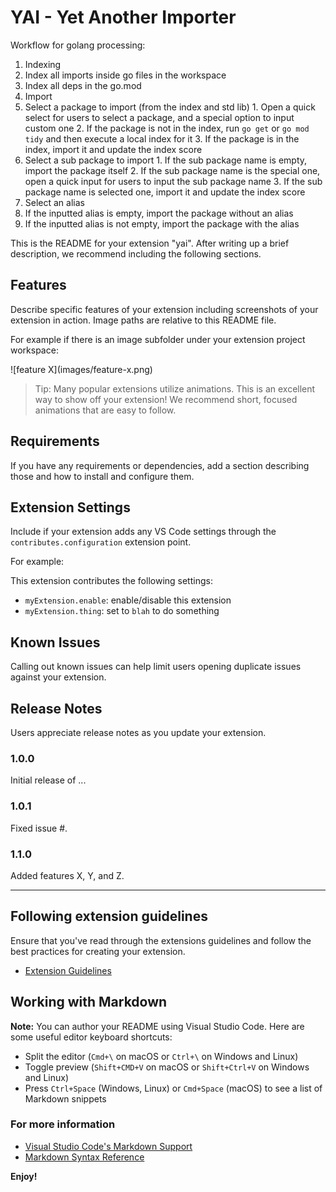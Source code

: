 # YAI - Yet Another Importer

Workflow for golang processing:

1. Indexing
  1. Index all imports inside go files in the workspace
  2. Index all deps in the go.mod
2. Import
  1. Select a package to import (from the index and std lib)
    1. Open a quick select for users to select a package, and a special option to input custom one
    2. If the package is not in the index, run `go get` or `go mod tidy` and then execute a local index for it 
    3. If the package is in the index, import it and update the index score
  2. Select a sub package to import
    1. If the sub package name is empty, import the package itself
    2. If the sub package name is the special one, open a quick input for users to input the sub package name
    3. If the sub package name is selected one, import it and update the index score
3. Select an alias
  1. If the inputted alias is empty, import the package without an alias
  2. If the inputted alias is not empty, import the package with the alias

This is the README for your extension "yai". After writing up a brief description, we recommend including the following sections.

## Features

Describe specific features of your extension including screenshots of your extension in action. Image paths are relative to this README file.

For example if there is an image subfolder under your extension project workspace:

\!\[feature X\]\(images/feature-x.png\)

> Tip: Many popular extensions utilize animations. This is an excellent way to show off your extension! We recommend short, focused animations that are easy to follow.

## Requirements

If you have any requirements or dependencies, add a section describing those and how to install and configure them.

## Extension Settings

Include if your extension adds any VS Code settings through the `contributes.configuration` extension point.

For example:

This extension contributes the following settings:

* `myExtension.enable`: enable/disable this extension
* `myExtension.thing`: set to `blah` to do something

## Known Issues

Calling out known issues can help limit users opening duplicate issues against your extension.

## Release Notes

Users appreciate release notes as you update your extension.

### 1.0.0

Initial release of ...

### 1.0.1

Fixed issue #.

### 1.1.0

Added features X, Y, and Z.

-----------------------------------------------------------------------------------------------------------
## Following extension guidelines

Ensure that you've read through the extensions guidelines and follow the best practices for creating your extension.

* [Extension Guidelines](https://code.visualstudio.com/api/references/extension-guidelines)

## Working with Markdown

**Note:** You can author your README using Visual Studio Code.  Here are some useful editor keyboard shortcuts:

* Split the editor (`Cmd+\` on macOS or `Ctrl+\` on Windows and Linux)
* Toggle preview (`Shift+CMD+V` on macOS or `Shift+Ctrl+V` on Windows and Linux)
* Press `Ctrl+Space` (Windows, Linux) or `Cmd+Space` (macOS) to see a list of Markdown snippets

### For more information

* [Visual Studio Code's Markdown Support](http://code.visualstudio.com/docs/languages/markdown)
* [Markdown Syntax Reference](https://help.github.com/articles/markdown-basics/)

**Enjoy!**
